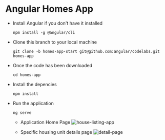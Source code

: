 # Angular Homes App
- Install Angular if you don't have it installed

  `npm install -g @angular/cli`

- Clone this branch to your local machine

  `git clone -b homes-app-start git@github.com:angular/codelabs.git homes-app`

- Once the code has been downloaded

  `cd homes-app`

- Install the depencies

  `npm install` 

- Run the application 

  `ng serve`

  - Application Home Page
    ![house-listing-app](https://github.com/user-attachments/assets/7075a110-0c01-45a9-b9c2-b244d3093731)

  - Specific housing unit details page
    ![detail-page](https://github.com/user-attachments/assets/ba6c4486-43f2-4cd7-823d-4a50bef6bf91)

